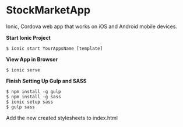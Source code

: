 # StockMarketApp
Ionic, Cordova web app that works on iOS and Android mobile devices.

**Start Ionic Project**
```
$ ionic start YourAppsName [template]
```

**View App in Browser**
```
$ ionic serve
```

**Finish Setting Up Gulp and SASS**
```
$ npm install -g gulp
$ npm install -g sass
$ ionic setup sass
$ gulp sass
```

Add the new created stylesheets to index.html

